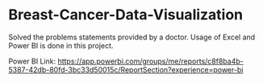 # Breast-Cancer-Data-Visualization

Solved the problems statements provided by a doctor. Usage of Excel and Power BI is done in this project.

Power BI Link:
https://app.powerbi.com/groups/me/reports/c8f8ba4b-5387-42db-80fd-3bc33d50015c/ReportSection?experience=power-bi
